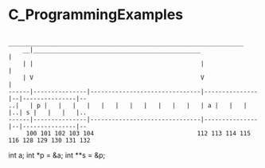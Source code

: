 # C_ProgrammingExamples

           __________________________________________________________________  
        __|_______________________________________________                  |  
        | |	                                              |                 |  
        | V                                               V                 |  
	------|---------------|-------------------------------|---------------|--|---------------|--  
	..|   | p |   |   |   |   |   |   |   |   |   |   |   | a |   |   |   |..| s |   |   |   |..  
	------|---------------|-------------------------------|---------------|--|---------------|--  
	     100 101 102 103 104                             112 113 114 115 116 128 129 130 131 132  


int a;
int *p = &a;
int **s = &p;
